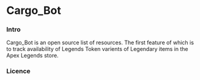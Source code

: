 # Cargo_Bot

### Intro
Cargo_Bot is an open source list of resources. The first feature of which is to track availability of Legends Token varients of Legendary items in the Apex Legends store.

### Licence
